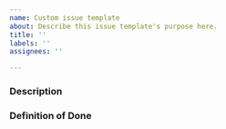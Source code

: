 ```yaml
---
name: Custom issue template
about: Describe this issue template's purpose here.
title: ''
labels: ''
assignees: ''

---
```


### Description

### Definition of Done
